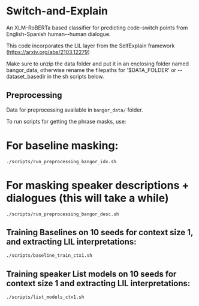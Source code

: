 # Switch-and-Explain
An XLM-RoBERTa based classifier for predicting code-switch points from English-Spanish human--human dialogue.



This code incorporates the LIL layer from the SelfExplain framework (https://arxiv.org/abs/2103.12279)

Make sure to unzip the data folder and put it in an enclosing folder named bangor_data, otherwise rename the filepaths for '$DATA_FOLDER' or --dataset_basedir in the sh scripts below.

## Preprocessing

Data for preprocessing available in `bangor_data/` folder.

To run scripts for getting the phrase masks, use:

# For baseline masking:
```shell
./scripts/run_preprocessing_bangor_idx.sh
```
# For masking speaker descriptions + dialogues (this will take a while)
```shell
./scripts/run_preprocessing_bangor_desc.sh
```

## Training Baselines on 10 seeds for context size 1, and extracting LIL interpretations:

```shell
./scripts/baseline_train_ctx1.sh
```

## Training speaker List models on 10 seeds for context size 1 and extracting LIL interpretations:
```shell
./scripts/list_models_ctx1.sh
```
